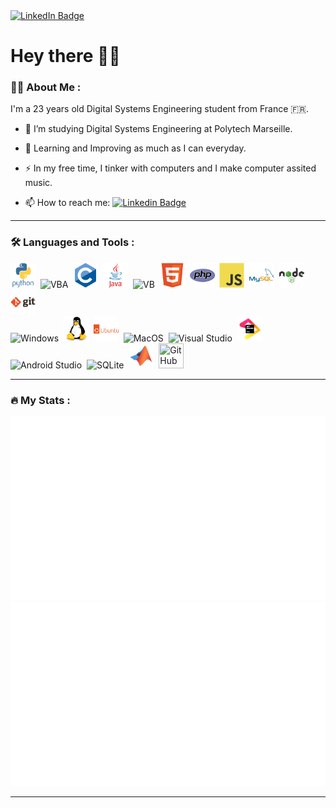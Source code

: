 <div id="badges">
  <a href="https://www.linkedin.com/in/guillaume-gibault-58b4091b0/">
    <img src="https://img.shields.io/badge/LinkedIn-blue?style=for-the-badge&logo=linkedin&logoColor=white" alt="LinkedIn Badge"/>
  </a>
</div>

<!-- Compteur vues -- <img src="https://komarev.com/ghpvc/?username=Guillaume-Gibault&style=flat-square&color=blue" alt=""/>-->

<h1>
  Hey there 👋🏻
  <!-- <img src="https://p.turbosquid.com/ts-thumb/jm/4LG2EO/Li4TeeTF/wavinghandemoji3dmodel000/jpg/1588219048/600x600/fit_q87/602e8c976b5021ed0d55bf073b13a4487afb8f61/wavinghandemoji3dmodel000.jpg" width="30px"/>-->
</h1>

### :man_technologist: About Me :

I'm a 23 years old Digital Systems Engineering student from France :fr:.

- :telescope: I’m studying Digital Systems Engineering at Polytech Marseille.

- :seedling: Learning and Improving as much as I can everyday.

- :zap: In my free time, I tinker with computers and I make computer assited music.

- :mailbox: How to reach me: [![Linkedin Badge](https://img.shields.io/badge/-blue?style=flat&logo=Linkedin&logoColor=white)](https://www.linkedin.com/in/guillaume-gibault-58b4091b0/)

---

### :hammer_and_wrench: Languages and Tools :

<div>
  <img src="https://github.com/devicons/devicon/blob/master/icons/python/python-original-wordmark.svg" title="Python" alt="Python" width="40" height="40"/>&nbsp;
  <img src="https://i.imgur.com/3N5Gzns.png" title="VBA" alt="VBA" width="40" height="40"/>&nbsp;
  <img src="https://github.com/devicons/devicon/blob/master/icons/c/c-original.svg" title="C" alt="C" width="40" height="40"/>&nbsp;
  <!--<img src="https://github.com/devicons/devicon/blob/master/icons/cplusplus/cplusplus-original.svg" title="C++" alt="C++" width="40" height="40"/>&nbsp;-->
  <img src="https://github.com/devicons/devicon/blob/master/icons/java/java-original-wordmark.svg" title="Java" alt="Java" width="40" height="40"/>&nbsp;
  <img src="https://i.imgur.com/Fw5A14O.png" title="VB" alt="VB" width="40" height="40"/>&nbsp;
  <img src="https://github.com/devicons/devicon/blob/master/icons/html5/html5-original.svg" title="HTML5" alt="HTML" width="40" height="40"/>&nbsp;
  <img src="https://github.com/devicons/devicon/blob/master/icons/php/php-original.svg" title="PHP" alt="PHP" width="40" height="40"/>&nbsp;
  <img src="https://github.com/devicons/devicon/blob/master/icons/javascript/javascript-original.svg" title="JavaScript" alt="JavaScript" width="40" height="40"/>&nbsp;
  <img src="https://github.com/devicons/devicon/blob/master/icons/mysql/mysql-original-wordmark.svg" title="MySQL"  alt="MySQL" width="40" height="40"/>&nbsp;
  <img src="https://github.com/devicons/devicon/blob/master/icons/nodejs/nodejs-original-wordmark.svg" title="NodeJS" alt="NodeJS" width="40" height="40"/>&nbsp;
  <img src="https://github.com/devicons/devicon/blob/master/icons/git/git-original-wordmark.svg" title="Git" **alt="Git" width="40" height="40"/>
</div>
<div>
  <img src="https://i.imgur.com/BI5ohla.png" title="Windows" alt="Windows" width="40" height="40"/>&nbsp;
  <img src="https://github.com/devicons/devicon/blob/master/icons/linux/linux-original.svg" title="Linux" alt="Linux" width="40" height="40"/>&nbsp;
  <img src="https://github.com/devicons/devicon/blob/master/icons/ubuntu/ubuntu-plain-wordmark.svg" title="Ubuntu" alt="Ubuntu" width="40" height="40"/>&nbsp;
  <img src="https://i.imgur.com/Dhyd2pX.png" title="MacOS" alt="MacOS" width="40" height="40"/>&nbsp;
  <img src="https://i.imgur.com/gqrDF6q.png" title="Visual Studio" alt="Visual Studio" width="40" height="40"/>&nbsp;
  <img src="https://github.com/devicons/devicon/blob/master/icons/jetbrains/jetbrains-original.svg" title="JetBrains" alt="JetBrains" width="40" height="40"/>&nbsp;
  <img src="https://i.imgur.com/bx5n0rB.png" title="Android Studio" alt="Android Studio" width="40" height="40"/>&nbsp;
  <img src="https://i.imgur.com/1ipTXCO.png" title="SQLite" alt="SQLite" width="40" height="40"/>&nbsp;
  <img src="https://github.com/devicons/devicon/blob/master/icons/matlab/matlab-original.svg" title="Matlab" alt="Matlab" width="40" height="40"/>&nbsp;
  <img src="https://i.imgur.com/C3p3Kt8.png" title="GitHub" **alt="GitHub" width="40" height="40"/>
</div>

---

### :fire: My Stats :

![](https://github.com/Guillaume-Gibault/github-stats/blob/master/generated/overview.svg#gh-dark-mode-only)
![](https://github.com/Guillaume-Gibault/github-stats/blob/master/generated/languages.svg#gh-dark-mode-only)

---
